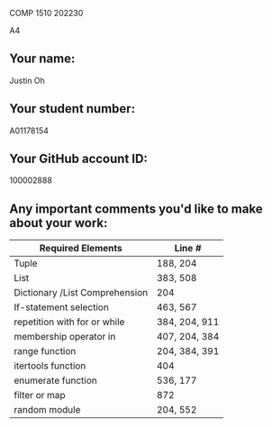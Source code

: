 COMP 1510 202230

A4

## Your name:
Justin Oh

## Your student number:
A01178154

## Your GitHub account ID:
100002888

## Any important comments you'd like to make about your work:
| Required Elements              | Line #        |
|--------------------------------|---------------|
| Tuple                          | 188, 204      |
| List                           | 383, 508      |
| Dictionary /List Comprehension | 204           |
| If-statement selection         | 463, 567      |
| repetition with for or while   | 384, 204, 911 |
| membership operator in         | 407, 204, 384 |
| range function                 | 204, 384, 391 |
| itertools function             | 404           |
| enumerate function             | 536, 177      |
| filter or map                  | 872           |
| random module                  | 204, 552      |

